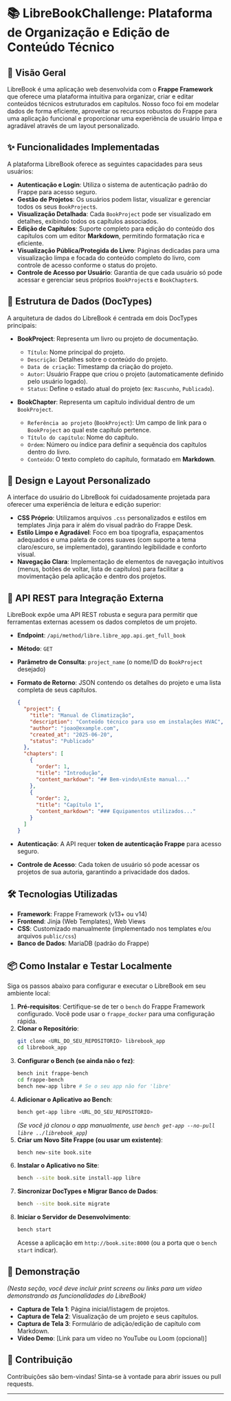 # 📚 LibreBookChallenge: Plataforma de Organização e Edição de Conteúdo Técnico

## 🚀 Visão Geral

LibreBook é uma aplicação web desenvolvida com o **Frappe Framework** que oferece uma plataforma intuitiva para organizar, criar e editar conteúdos técnicos estruturados em capítulos. Nosso foco foi em modelar dados de forma eficiente, aproveitar os recursos robustos do Frappe para uma aplicação funcional e proporcionar uma experiência de usuário limpa e agradável através de um layout personalizado.

## ✨ Funcionalidades Implementadas

A plataforma LibreBook oferece as seguintes capacidades para seus usuários:

* **Autenticação e Login**: Utiliza o sistema de autenticação padrão do Frappe para acesso seguro.
* **Gestão de Projetos**: Os usuários podem listar, visualizar e gerenciar todos os seus `BookProject`s.
* **Visualização Detalhada**: Cada `BookProject` pode ser visualizado em detalhes, exibindo todos os capítulos associados.
* **Edição de Capítulos**: Suporte completo para edição do conteúdo dos capítulos com um editor **Markdown**, permitindo formatação rica e eficiente.
* **Visualização Pública/Protegida do Livro**: Páginas dedicadas para uma visualização limpa e focada do conteúdo completo do livro, com controle de acesso conforme o status do projeto.
* **Controle de Acesso por Usuário**: Garantia de que cada usuário só pode acessar e gerenciar seus próprios `BookProject`s e `BookChapter`s.

## 📁 Estrutura de Dados (DocTypes)

A arquitetura de dados do LibreBook é centrada em dois DocTypes principais:

* **BookProject**: Representa um livro ou projeto de documentação.
    * `Título`: Nome principal do projeto.
    * `Descrição`: Detalhes sobre o conteúdo do projeto.
    * `Data de criação`: Timestamp da criação do projeto.
    * `Autor`: Usuário Frappe que criou o projeto (automaticamente definido pelo usuário logado).
    * `Status`: Define o estado atual do projeto (ex: `Rascunho`, `Publicado`).

* **BookChapter**: Representa um capítulo individual dentro de um `BookProject`.
    * `Referência ao projeto` (`BookProject`): Um campo de link para o `BookProject` ao qual este capítulo pertence.
    * `Título do capítulo`: Nome do capítulo.
    * `Ordem`: Número ou índice para definir a sequência dos capítulos dentro do livro.
    * `Conteúdo`: O texto completo do capítulo, formatado em **Markdown**.

## 🎨 Design e Layout Personalizado

A interface do usuário do LibreBook foi cuidadosamente projetada para oferecer uma experiência de leitura e edição superior:

* **CSS Próprio**: Utilizamos arquivos `.css` personalizados e estilos em templates Jinja para ir além do visual padrão do Frappe Desk.
* **Estilo Limpo e Agradável**: Foco em boa tipografia, espaçamentos adequados e uma paleta de cores suaves (com suporte a tema claro/escuro, se implementado), garantindo legibilidade e conforto visual.
* **Navegação Clara**: Implementação de elementos de navegação intuitivos (menus, botões de voltar, lista de capítulos) para facilitar a movimentação pela aplicação e dentro dos projetos.

## 🔗 API REST para Integração Externa

LibreBook expõe uma API REST robusta e segura para permitir que ferramentas externas acessem os dados completos de um projeto.

* **Endpoint**: `/api/method/libre.libre_app.api.get_full_book`
* **Método**: `GET`
* **Parâmetro de Consulta**: `project_name` (o nome/ID do `BookProject` desejado)
* **Formato de Retorno**: JSON contendo os detalhes do projeto e uma lista completa de seus capítulos.

    ```json
    {
      "project": {
        "title": "Manual de Climatização",
        "description": "Conteúdo técnico para uso em instalações HVAC",
        "author": "joao@example.com",
        "created_at": "2025-06-20",
        "status": "Publicado"
      },
      "chapters": [
        {
          "order": 1,
          "title": "Introdução",
          "content_markdown": "## Bem-vindo\nEste manual..."
        },
        {
          "order": 2,
          "title": "Capítulo 1",
          "content_markdown": "### Equipamentos utilizados..."
        }
      ]
    }
    ```

* **Autenticação**: A API requer **token de autenticação Frappe** para acesso seguro.
* **Controle de Acesso**: Cada token de usuário só pode acessar os projetos de sua autoria, garantindo a privacidade dos dados.

## 🛠️ Tecnologias Utilizadas

* **Framework**: Frappe Framework (v13+ ou v14)
* **Frontend**: Jinja (Web Templates), Web Views
* **CSS**: Customizado manualmente (implementado nos templates e/ou arquivos `public/css`)
* **Banco de Dados**: MariaDB (padrão do Frappe)

## 📦 Como Instalar e Testar Localmente

Siga os passos abaixo para configurar e executar o LibreBook em seu ambiente local:

1.  **Pré-requisitos**: Certifique-se de ter o `bench` do Frappe Framework configurado. Você pode usar o `frappe_docker` para uma configuração rápida.
2.  **Clonar o Repositório**:
    ```bash
    git clone <URL_DO_SEU_REPOSITORIO> librebook_app
    cd librebook_app
    ```
3.  **Configurar o Bench (se ainda não o fez)**:
    ```bash
    bench init frappe-bench
    cd frappe-bench
    bench new-app libre # Se o seu app não for 'libre'
    ```
4.  **Adicionar o Aplicativo ao Bench**:
    ```bash
    bench get-app libre <URL_DO_SEU_REPOSITORIO>
    ```
    *(Se você já clonou o app manualmente, use `bench get-app --no-pull libre ../librebook_app`)*
5.  **Criar um Novo Site Frappe (ou usar um existente)**:
    ```bash
    bench new-site book.site
    ```
6.  **Instalar o Aplicativo no Site**:
    ```bash
    bench --site book.site install-app libre
    ```
7.  **Sincronizar DocTypes e Migrar Banco de Dados**:
    ```bash
    bench --site book.site migrate
    ```
8.  **Iniciar o Servidor de Desenvolvimento**:
    ```bash
    bench start
    ```
    Acesse a aplicação em `http://book.site:8000` (ou a porta que o `bench start` indicar).

## 📸 Demonstração

*(Nesta seção, você deve incluir print screens ou links para um vídeo demonstrando as funcionalidades do LibreBook)*

* **Captura de Tela 1**: Página inicial/listagem de projetos.
* **Captura de Tela 2**: Visualização de um projeto e seus capítulos.
* **Captura de Tela 3**: Formulário de adição/edição de capítulo com Markdown.
* **Vídeo Demo**: [Link para um vídeo no YouTube ou Loom (opcional)]

## 🤝 Contribuição

Contribuições são bem-vindas! Sinta-se à vontade para abrir issues ou pull requests.

---